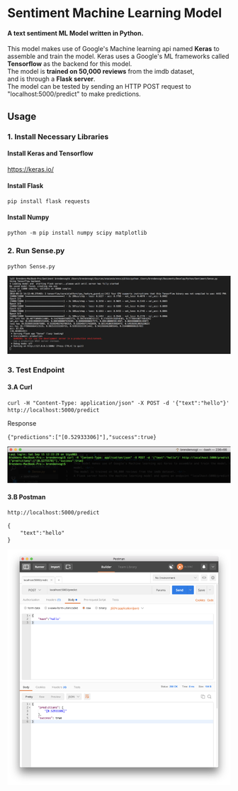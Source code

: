 
# Sentiment Machine Learning Model
#### A text sentiment ML Model written in **Python**.
This model makes use of Google's Machine learning api named **Keras** to assemble and train the model. Keras uses a Google's ML frameworks called **Tensorflow** as the backend for this model. <br/>
The model is **trained on 50,000 reviews** from the imdb dataset, <br/>
and is through a **Flask server**. <br/>
The model can be tested by sending an HTTP POST request to "localhost:5000/predict" to make predictions.

## Usage 
### 1. Install Necessary Libraries
#### Install Keras and Tensorflow
https://keras.io/

#### Install Flask
```
pip install flask requests
```
#### Install Numpy
```
python -m pip install numpy scipy matplotlib
```

### 2. Run Sense.py
```
python Sense.py
```
<img src="https://github.com/brendenvogt/Sentiment/raw/master/resources/SentimentStartup.png"/>
<br/>

### 3. Test Endpoint
#### 3.A Curl
```
curl -H "Content-Type: application/json" -X POST -d '{"text":"hello"}' http://localhost:5000/predict
```
Response
```
{"predictions":["[0.52933306]"],"success":true}
```
<img src="https://github.com/brendenvogt/Sentiment/raw/master/resources/SentimentCurl.png"/>
<br/>

#### 3.B Postman
```
http://localhost:5000/predict
```
```
{
	"text":"hello"
}
```
<img src="https://github.com/brendenvogt/Sentiment/raw/master/resources/SentimentPostman.png"/>
<br/>

